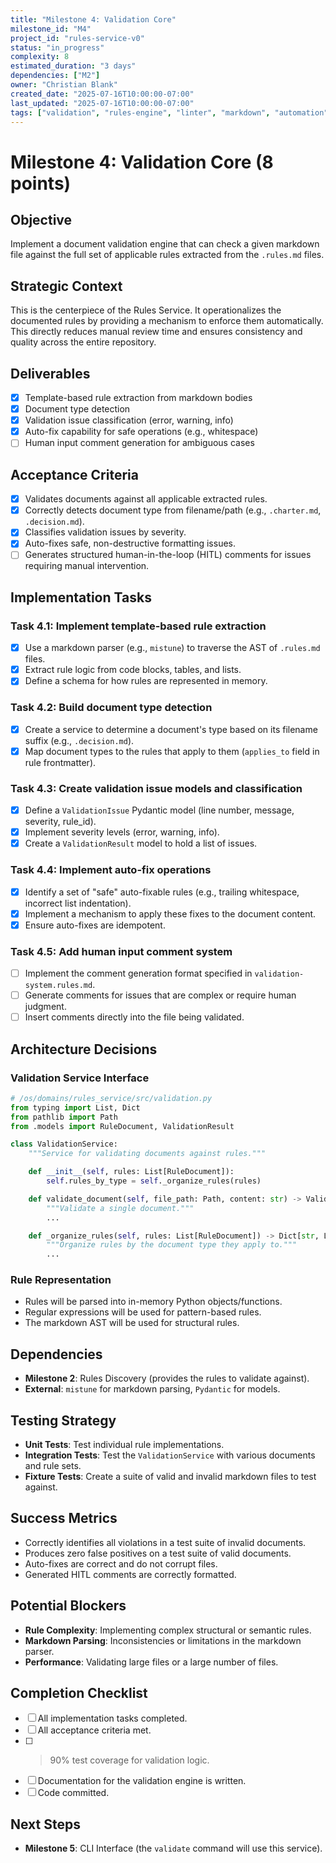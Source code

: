 ```yaml
---
title: "Milestone 4: Validation Core"
milestone_id: "M4"
project_id: "rules-service-v0"
status: "in_progress"
complexity: 8
estimated_duration: "3 days"
dependencies: ["M2"]
owner: "Christian Blank"
created_date: "2025-07-16T10:00:00-07:00"
last_updated: "2025-07-16T10:00:00-07:00"
tags: ["validation", "rules-engine", "linter", "markdown", "automation"]
---
```


# **Milestone 4: Validation Core (8 points)**

## **Objective**
Implement a document validation engine that can check a given markdown file against the full set of applicable rules extracted from the `.rules.md` files.

## **Strategic Context**
This is the centerpiece of the Rules Service. It operationalizes the documented rules by providing a mechanism to enforce them automatically. This directly reduces manual review time and ensures consistency and quality across the entire repository.

## **Deliverables**
- [x] Template-based rule extraction from markdown bodies
- [x] Document type detection
- [x] Validation issue classification (error, warning, info)
- [x] Auto-fix capability for safe operations (e.g., whitespace)
- [ ] Human input comment generation for ambiguous cases

## **Acceptance Criteria**
- [x] Validates documents against all applicable extracted rules.
- [x] Correctly detects document type from filename/path (e.g., `.charter.md`, `.decision.md`).
- [x] Classifies validation issues by severity.
- [x] Auto-fixes safe, non-destructive formatting issues.
- [ ] Generates structured human-in-the-loop (HITL) comments for issues requiring manual intervention.

## **Implementation Tasks**

### **Task 4.1: Implement template-based rule extraction**
- [x] Use a markdown parser (e.g., `mistune`) to traverse the AST of `.rules.md` files.
- [x] Extract rule logic from code blocks, tables, and lists.
- [x] Define a schema for how rules are represented in memory.

### **Task 4.2: Build document type detection**
- [x] Create a service to determine a document's type based on its filename suffix (e.g., `.decision.md`).
- [x] Map document types to the rules that apply to them (`applies_to` field in rule frontmatter).

### **Task 4.3: Create validation issue models and classification**
- [x] Define a `ValidationIssue` Pydantic model (line number, message, severity, rule_id).
- [x] Implement severity levels (error, warning, info).
- [x] Create a `ValidationResult` model to hold a list of issues.

### **Task 4.4: Implement auto-fix operations**
- [x] Identify a set of "safe" auto-fixable rules (e.g., trailing whitespace, incorrect list indentation).
- [x] Implement a mechanism to apply these fixes to the document content.
- [x] Ensure auto-fixes are idempotent.

### **Task 4.5: Add human input comment system**
- [ ] Implement the comment generation format specified in `validation-system.rules.md`.
- [ ] Generate comments for issues that are complex or require human judgment.
- [ ] Insert comments directly into the file being validated.

## **Architecture Decisions**

### **Validation Service Interface**
```python
# /os/domains/rules_service/src/validation.py
from typing import List, Dict
from pathlib import Path
from .models import RuleDocument, ValidationResult

class ValidationService:
    """Service for validating documents against rules."""

    def __init__(self, rules: List[RuleDocument]):
        self.rules_by_type = self._organize_rules(rules)

    def validate_document(self, file_path: Path, content: str) -> ValidationResult:
        """Validate a single document."""
        ...

    def _organize_rules(self, rules: List[RuleDocument]) -> Dict[str, List[RuleDocument]]:
        """Organize rules by the document type they apply to."""
        ...
```

### **Rule Representation**
- Rules will be parsed into in-memory Python objects/functions.
- Regular expressions will be used for pattern-based rules.
- The markdown AST will be used for structural rules.

## **Dependencies**
- **Milestone 2**: Rules Discovery (provides the rules to validate against).
- **External**: `mistune` for markdown parsing, `Pydantic` for models.

## **Testing Strategy**
- **Unit Tests**: Test individual rule implementations.
- **Integration Tests**: Test the `ValidationService` with various documents and rule sets.
- **Fixture Tests**: Create a suite of valid and invalid markdown files to test against.

## **Success Metrics**
- Correctly identifies all violations in a test suite of invalid documents.
- Produces zero false positives on a test suite of valid documents.
- Auto-fixes are correct and do not corrupt files.
- Generated HITL comments are correctly formatted.

## **Potential Blockers**
- **Rule Complexity**: Implementing complex structural or semantic rules.
- **Markdown Parsing**: Inconsistencies or limitations in the markdown parser.
- **Performance**: Validating large files or a large number of files.

## **Completion Checklist**
- [ ] All implementation tasks completed.
- [ ] All acceptance criteria met.
- [ ] >90% test coverage for validation logic.
- [ ] Documentation for the validation engine is written.
- [ ] Code committed.

## **Next Steps**
- **Milestone 5**: CLI Interface (the `validate` command will use this service).
